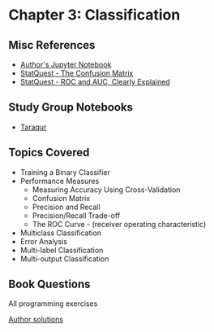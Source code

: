 # Chapter 3: Classification

## Misc References

- [Author's Jupyter Notebook](https://github.com/ageron/handson-ml2/blob/master/03_classification.ipynb)
- [StatQuest - The Confusion Matrix](https://youtu.be/Kdsp6soqA7o)
- [StatQuest - ROC and AUC, Clearly Explained](https://youtu.be/4jRBRDbJemM)

## Study Group Notebooks

- [Taraqur](https://colab.research.google.com/drive/1zWtzSfd8ZfeBUjEnPB5CeA1zPEBKcwxb)

## Topics Covered

- Training a Binary Classifier
- Performance Measures
  - Measuring Accuracy Using Cross-Validation
  - Confusion Matrix
  - Precision and Recall
  - Precision/Recall Trade-off
  - The ROC Curve - (receiver operating characteristic)
- Multiclass Classification
- Error Analysis
- Multi-label Classification
- Multi-output Classification

## Book Questions

All programming exercises

[Author solutions](https://github.com/ageron/handson-ml2/blob/master/03_classification.ipynb)
